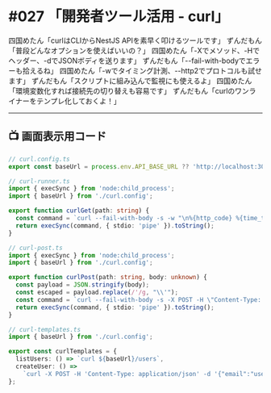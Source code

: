 # #027 「開発者ツール活用 - curl」

四国めたん「curlはCLIからNestJS APIを素早く叩けるツールです」
ずんだもん「普段どんなオプションを使えばいいの？」
四国めたん「-Xでメソッド、-Hでヘッダー、-dでJSONボディを送ります」
ずんだもん「--fail-with-bodyでエラーも拾えるね」
四国めたん「-wでタイミング計測、--http2でプロトコルも試せます」
ずんだもん「スクリプトに組み込んで監視にも使えるよ」
四国めたん「環境変数化すれば接続先の切り替えも容易です」
ずんだもん「curlのワンライナーをテンプレ化しておくよ！」

---

## 📺 画面表示用コード

```typescript
// curl.config.ts
export const baseUrl = process.env.API_BASE_URL ?? 'http://localhost:3000';

// curl-runner.ts
import { execSync } from 'node:child_process';
import { baseUrl } from './curl.config';

export function curlGet(path: string) {
  const command = `curl --fail-with-body -s -w "\n%{http_code} %{time_total}s" ${baseUrl}${path}`;
  return execSync(command, { stdio: 'pipe' }).toString();
}

// curl-post.ts
import { execSync } from 'node:child_process';
import { baseUrl } from './curl.config';

export function curlPost(path: string, body: unknown) {
  const payload = JSON.stringify(body);
  const escaped = payload.replace(/'/g, "\\'");
  const command = `curl --fail-with-body -s -X POST -H \"Content-Type: application/json\" -d '${escaped}' ${baseUrl}${path}`;
  return execSync(command, { stdio: 'pipe' }).toString();
}

// curl-templates.ts
import { baseUrl } from './curl.config';

export const curlTemplates = {
  listUsers: () => `curl ${baseUrl}/users`,
  createUser: () =>
    `curl -X POST -H 'Content-Type: application/json' -d '{"email":"user@example.com"}' ${baseUrl}/users`,
};
```
